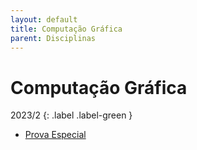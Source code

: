 ```yaml
---
layout: default
title: Computação Gráfica
parent: Disciplinas
---
```


# Computação Gráfica

2023/2
{: .label .label-green }

- [Prova Especial](2023/2/provaespecial.pdf)

